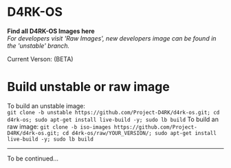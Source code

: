 # D4RK-OS
**Find all D4RK-OS Images here**<br>
*For developers visit 'Raw Images', new developers image can be found in the 'unstable' branch.*

Current Verson: (BETA)

# Build unstable or raw image
To build an unstable image: <br>
```git clone -b unstable https://github.com/Project-D4RK/d4rk-os.git; cd d4rk-os; sudo apt-get install live-build -y; sudo lb build```
To build an raw image:
```git clone -b iso-images https://github.com/Project-D4RK/d4rk-os.git; cd d4rk-os/raw/YOUR_VERSION/; sudo apt-get install live-build -y; sudo lb build```


------------------------------------------------------------

To be continued...
